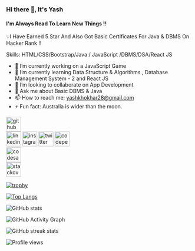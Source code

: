 ### Hi there 👋, It's Yash
#### I'm Always Read To Learn New Things !!
💡I Have Earned 5 Star And Also Got Basic Certificates For Java & DBMS On Hacker Rank !!

Skills: HTML/CSS/Bootstrap/Java / JavaScript /DBMS/DSA/React JS

- 🔭 I’m currently working on a JavaScript Game 
- 🌱 I’m currently learning Data Structure & Algorithms , Database Management System - 2 and React JS 
- 👯 I’m looking to collaborate on App Development 
- 💬 Ask me about Basic DBMS & Java 
- 📫 How to reach me: yashkhokhar28@gmail.com 
- ⚡ Fun fact: Australia is wider than the moon. 


[<img src='https://cdn.jsdelivr.net/npm/simple-icons@3.0.1/icons/github.svg' alt='github' height='40'>](https://github.com/yashkhokhar28)  
[<img src='https://cdn.jsdelivr.net/npm/simple-icons@3.0.1/icons/linkedin.svg' alt='linkedin' height='40'>](https://www.linkedin.com/in/yashkhokhar28/) 
[<img src='https://cdn.jsdelivr.net/npm/simple-icons@3.0.1/icons/instagram.svg' alt='instagram' height='40'>](https://www.instagram.com/yashkhokhar28/) 
[<img src='https://cdn.jsdelivr.net/npm/simple-icons@3.0.1/icons/twitter.svg' alt='twitter' height='40'>](https://twitter.com/yashkhokhar28) 
[<img src='https://cdn.jsdelivr.net/npm/simple-icons@3.0.1/icons/codepen.svg' alt='codepen' height='40'>](https://codepen.io/yashkhokhar28)  
[<img src='https://cdn.jsdelivr.net/npm/simple-icons@3.0.1/icons/codesandbox.svg' alt='codesandbox' height='40'>](https://codesandbox.io/u/21010101106)  
[<img src='https://cdn.jsdelivr.net/npm/simple-icons@3.0.1/icons/stackoverflow.svg' alt='stackoverflow' height='40'>](https://stackoverflow.com/users/yashkhokhar28)  


[![trophy](https://github-profile-trophy.vercel.app/?username=yashkhokhar28)](https://github.com/ryo-ma/github-profile-trophy)

[![Top Langs](https://github-readme-stats.vercel.app/api/top-langs/?username=yashkhokhar28)](https://github.com/anuraghazra/github-readme-stats)

![GitHub stats](https://github-readme-stats.vercel.app/api?username=yashkhokhar28&show_icons=true)  

![GitHub Activity Graph](https://activity-graph.herokuapp.com/graph?username=yashkhokhar28)  

![GitHub streak stats](https://github-readme-streak-stats.herokuapp.com/?user=yashkhokhar28)  

![Profile views](https://gpvc.arturio.dev/yashkhokhar28)  
